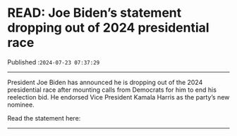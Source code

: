 # READ: Joe Biden’s statement dropping out of 2024 presidential race

Published :`2024-07-23 07:37:29`

---

President Joe Biden has announced he is dropping out of the 2024 presidential race after mounting calls from Democrats for him to end his reelection bid. He endorsed Vice President Kamala Harris as the party’s new nominee.

Read the statement here:

---


